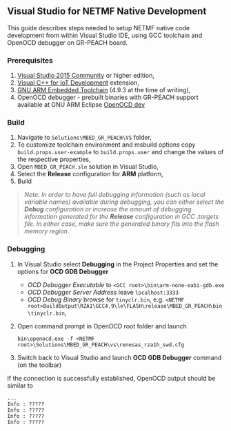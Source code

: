 ## Visual Studio for NETMF Native Development

This guide describes steps needed to setup NETMF native code development from
within Visual Studio IDE, using GCC toolchain and OpenOCD debugger on GR-PEACH board.

### Prerequisites

1. [Visual Studio 2015 Community](https://www.visualstudio.com/en-us/products/visual-studio-community-vs.aspx) or higher edition,
2. [Visual C++ for IoT Development](https://visualstudiogallery.msdn.microsoft.com/35dbae07-8c1a-4f9d-94b7-bac16cad9c01) extension,
3. [GNU ARM Embedded Toolchain](https://launchpad.net/gcc-arm-embedded) (4.9.3 at the time of writing),
4. OpenOCD debugger - prebuilt binaries with GR-PEACH support available at GNU ARM Eclipse [OpenOCD dev](https://github.com/gnuarmeclipse/openocd/releases/tag/gae-0.10.0-20160110)

### Build

1. Navigate to `Solutions\MBED_GR_PEACH\VS` folder,
2. To customize toolchain environment and msbuild options copy `build.props.user-example` to `build.props.user` and change the values of the respective properties,
3. Open `MBED_GR_PEACH.sln` solution in Visual Studio,
4. Select the **Release** configuration for **ARM** platform,
5. Build

>_Note: In order to have full debugging information (such as local variable names)
available during debugging, you can either select the **Debug** configuration
or increase the amount of debugging information generated for the **Release**
configuration in GCC .targets file. In either case, make sure the generated
binary fits into the flash memory region._

### Debugging

1. In Visual Studio select **Debugging** in the Project Properties and set the options for **OCD GDB Debugger**
    * _OCD Debugger Executable_ to `<GCC root>\bin\arm-none-eabi-gdb.exe`
    * _OCD Debugger Server Address_ leave `localhost:3333`
    * _OCD Debug Binary_ browse for `tinyclr.bin`, e.g. `<NETMF root>BuildOutput\RZA1\GCC4.9\le\FLASH\release\MBED_GR_PEACH\bin\tinyclr.bin`,
2. Open command prompt in OpenOCD root folder and launch

    `bin\openocd.exe -f <NETMF root>\Solutions\MBED_GR_PEACH\vs\renesas_rza1h_swd.cfg`

3. Switch back to Visual Studio and launch **OCD GDB Debugger** command (on the toolbar)

If the connection is successfully established, OpenOCD output should be similar to
```
...
Info : ?????
Info : ?????
Info : ?????
Info : ?????
```
